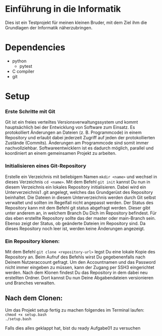 # Einführung in die Informatik
Dies ist ein Testprojekt für meinen kleinen Bruder, mit dem Ziel ihm die Grundlagen der Informatik näherzubringen.

# Dependencies

- python
  - pytest
- C compiler
- git 

# Setup
### Erste Schritte mit Git
Git ist ein freies verteiltes Versionsverwaltungssystem und kommt hauptsächlich bei der Entwicklung von Software zum Einsatz. Es protokolliert Änderungen an Dateien (z. B. Programmcode) in einem Repository und erlaubt dabei jederzeit Zugriff auf jeden der protokollierten Zustände (Commits). Änderungen am Programmcode sind somit immer nachvollziehbar. Softwareentwicklern ist es dadurch möglich, parallel und koordiniert an einem gemeinsamen Projekt zu arbeiten.

### Initialisieren eines Git-Repository
Erstelle ein Verzeichnis mit beliebigem Namen ```mkdir <name>``` und wechsel in dieses Verzeichnis ```cd <name>```. Mit dem Befehl ```git init``` kannst Du nun in diesem Verzeichnis ein lokales Repository initialisieren. Dabei wird ein Unterverzeichnis1 .git angelegt, welches das Grundgerüst des Repository beinhaltet. Die Dateien in diesem Unterverzeichnis werden durch Git selbst verwaltet und sollten im Regelfall nicht angepasst werden.
Der Status des Repository kann mit dem Befehl git status abgefragt werden. Dieser gibt unter anderem an, in welchem Branch Du Dich im Repository befindest. Für das eben erstellte Repository sollte das der master oder main-Branch sein. Ebenso zeigt der Status, ob geänderte Dateien im Repository sind. Da dieses Repository noch leer ist, werden keine Änderungen angezeigt.

### Ein Repository klonen:
Mit dem Befehl ```git clone <repository-url>``` legst Du eine lokale Kopie des Repository an. Beim Aufruf des Befehls wirst Du gegebenenfalls nach Deinem Nutzeraccount gefragt. Um den Accountnamen und das Password nicht immer eingeben zu müssen, kann der Zugang per SSH3 eingerichtet werden. Nach dem Klonen findest Du das Repository in dem dabei neu erstellten Ordner. Dort kannst Du nun Deine Abgabendateien versionieren und Branches verwalten.

## Nach dem Clonen:
Um das Projekt setup fertig zu machen folgendes im Terminal laufen:\
```chmod +x setup.bash```\
```./setup.bash```
  
Falls dies alles geklappt hat, bist du ready Aufgabe01 zu versuchen
